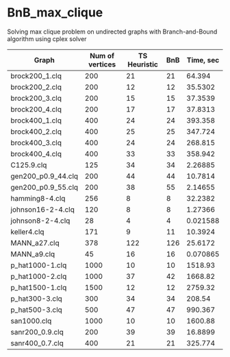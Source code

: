 # BnB_max_clique
Solving max clique problem on undirected graphs with Branch-and-Bound algorithm using cplex solver

Graph | Num of vertices | TS Heuristic | BnB | Time, sec |
--- | --- | --- | --- |--- |
brock200_1.clq | 200 | 21 | 21 | 64.394 |
brock200_2.clq | 200 | 12 | 12 | 35.5302 |
brock200_3.clq | 200 | 15 | 15 | 37.3539 |
brock200_4.clq | 200 | 17 | 17 | 37.8313 |
brock400_1.clq | 400 | 24 | 24 | 393.358 |
brock400_2.clq | 400 | 25 | 25 | 347.724 |
brock400_3.clq | 400 | 24 | 24 | 268.815 |
brock400_4.clq | 400 | 33 | 33 | 358.942 |
C125.9.clq | 125 | 34 | 34 | 2.26885 |
gen200_p0.9_44.clq | 200 | 44 | 44 | 10.7814 |
gen200_p0.9_55.clq | 200 | 38 | 55 | 2.14655 |
hamming8-4.clq | 256 | 8 | 8 | 32.2382 |
johnson16-2-4.clq | 120 | 8 | 8 | 1.27366 |
johnson8-2-4.clq | 28 | 4 | 4 | 0.021588 |
keller4.clq | 171 | 9 | 11 | 10.3924 |
MANN_a27.clq | 378 | 122 | 126 | 25.6172 |
MANN_a9.clq | 45 | 16 | 16 | 0.070865 |
p_hat1000-1.clq | 1000 | 10| 10| 1518.93 |
p_hat1000-2.clq | 1000 | 37 | 42 | 1668.82 |
p_hat1500-1.clq | 1500 | 12 | 12 | 2759.32 |
p_hat300-3.clq | 300 | 34 | 34 | 208.54 |
p_hat500-3.clq | 500 | 47 | 47 | 990.367 |
san1000.clq | 1000 | 10 | 10 | 1600.88 |
sanr200_0.9.clq | 200 | 39 | 39 | 16.8899 |
sanr400_0.7.clq | 400 | 21 | 21 | 325.774 |
